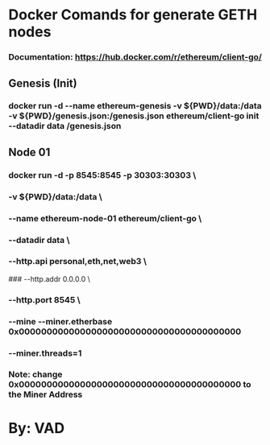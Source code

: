 # Docker Comands for generate GETH nodes
### Documentation: https://hub.docker.com/r/ethereum/client-go/
## Genesis (Init)
### docker run -d --name ethereum-genesis -v ${PWD}/data:/data -v ${PWD}/genesis.json:/genesis.json ethereum/client-go init --datadir data /genesis.json
## Node 01
### docker run -d -p 8545:8545 -p 30303:30303 \
### -v ${PWD}/data:/data \
### --name ethereum-node-01 ethereum/client-go \
### --datadir data \
### --http.api personal,eth,net,web3 \
### --http.addr 0.0.0.0 \ 
### --http.port 8545 \
### --mine --miner.etherbase  0x0000000000000000000000000000000000000000 
### --miner.threads=1
###
### Note: change 0x0000000000000000000000000000000000000000 to the Miner Address

# By: VAD
